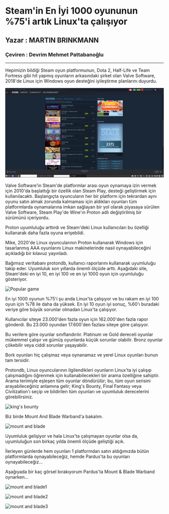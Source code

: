 # Steam'in En İyi 1000 oyununun %75'i artık Linux'ta çalışıyor
## Yazar : MARTIN BRINKMANN
### Çeviren : Devrim Mehmet Pattabanoğlu

---

Hepimizin bildiği Steam oyun platformunun, Dota 2, Half-Life ve Team Fortress gibi hit yapmış oyunların arkasındaki şirket olan Valve Software, 2018'de Linux için Windows oyun desteğini iyileştirme planlarını duyurdu.

![Steam on Linux](https://raw.githubusercontent.com/devrimmehmet/Pardus-Gonullusu-Katki-Arsivim/master/G%C3%B6rseller/Ekran%20g%C3%B6r%C3%BCnt%C3%BCs%C3%BC_2022-02-10_14-43-50.png)


Valve Software'in Steam'de platformlar arası oyun oynamaya izin vermek için 2010'da başlattığı bir özellik olan Steam Play, desteği geliştirmek için kullanılacaktı. Başlangıçta oyuncuların her bir platform için tekrardan aynı oyunu satın almak zorunda kalmaması için aldıkları oyunları tüm platformlarda oynamalarına  imkan sağlayan bir yol olarak piyasaya sürülen Valve Software, Steam Play'de Wine'ın Proton adlı değiştirilmiş bir sürümünü içeriyordu.

Proton uyumluluğu arttırdı ve Steam'deki Linux kullanıcıları bu özelliği kullanarak daha fazla oyuna erişebildi. 

Mike, 2020'de Linux oyuncularının Proton kullanarak Windows için tasarlanmış AAA oyunlarını Linux makinelerinde nasıl oynayabileceğini açıkladığı bir kılavuz yayınladı.

Bağımsız veritabanı protondb, kullanıcı raporlarını kullanarak uyumluluğu takip eder. Uyumluluk son yıllarda önemli ölçüde arttı. Aşağıdaki site, Steam'deki en iyi 10, en iyi 100 ve en iyi 1000 oyun için uyumluluğu gösteriyor.

![Popular game]()

En iyi 1000 oyunun %75'i şu anda Linux'ta çalışıyor ve bu rakam en iyi 100 oyun için %78 ile daha da yüksek. En iyi 10 oyun iyi sonuç, %60'ı buradaki veriye göre büyük sorunlar olmadan Linux'ta çalışıyor.

Kullanıcılar siteye 23.000'den fazla oyun için 162.000'den fazla rapor gönderdi. Bu 23.000 oyundan 17.600'den fazlası siteye göre çalışıyor.

Bu verilere göre oyunlar sınıflandırılır. Platinum ve Gold dereceli oyunlar mükemmel çalışır ve gümüş oyunlarda küçük sorunlar olabilir. Bronz oyunlar çökebilir veya ciddi sorunlar yaşayabilir.

Bork oyunları hiç çalışmaz veya oynanamaz ve yerel Linux oyunları bunun tam tersidir.

Protondb, Linux oyuncularının ilgilendikleri oyunların Linux'ta iyi çalışıp çalışmadığını öğrenmek için kullanabilecekleri bir arama özelliğine sahiptir. Arama terimiyle eşleşen tüm oyunlar döndürülür; bu, tüm oyun serisini arayabileceğiniz anlamına gelir; King's Bounty, Final Fantasy veya Civilization'ı seçip ve bildirilen tüm oyunları ve uyumluluk derecelerini görebilirsiniz. 

![king's bounty]()

Biz birde Mount And Blade Warband'a bakalım.

![mount and blade]()

Uyumluluk gelişiyor ve hala Linux'ta çalışmayan oyunlar olsa da, uyumluluğun son birkaç yılda önemli ölçüde geliştiği açık.

İlerleyen günlerde hem oyunları 1 platformdan satın aldığımızda bütün platformlarda oynayabileceğiz, hemde Pardus'ta bu oyunları oynayabileceğiz...

Aşağıyada bir kaç görsel bırakıyorum Pardus'ta Mount & Blade Warband oynarken...

![mount and blade1]()

![mount and blade2]()

![mount and blade3]()